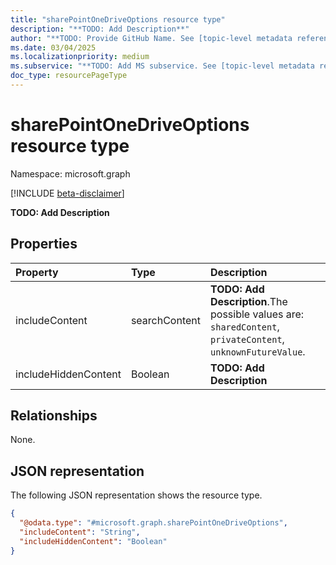 ```yaml
---
title: "sharePointOneDriveOptions resource type"
description: "**TODO: Add Description**"
author: "**TODO: Provide GitHub Name. See [topic-level metadata reference](https://aka.ms/msgo?pagePath=Document-APIs/Guidelines/Metadata)**"
ms.date: 03/04/2025
ms.localizationpriority: medium
ms.subservice: "**TODO: Add MS subservice. See [topic-level metadata reference](https://aka.ms/msgo?pagePath=Document-APIs/Guidelines/Metadata)**"
doc_type: resourcePageType
---
```


# sharePointOneDriveOptions resource type

Namespace: microsoft.graph

[!INCLUDE [beta-disclaimer](../../includes/beta-disclaimer.md)]

**TODO: Add Description**


## Properties
|Property|Type|Description|
|:---|:---|:---|
|includeContent|searchContent|**TODO: Add Description**.The possible values are: `sharedContent`, `privateContent`, `unknownFutureValue`.|
|includeHiddenContent|Boolean|**TODO: Add Description**|

## Relationships
None.

## JSON representation
The following JSON representation shows the resource type.
<!-- {
  "blockType": "resource",
  "@odata.type": "microsoft.graph.sharePointOneDriveOptions"
}
-->
``` json
{
  "@odata.type": "#microsoft.graph.sharePointOneDriveOptions",
  "includeContent": "String",
  "includeHiddenContent": "Boolean"
}
```

